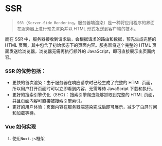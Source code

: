 # SSR
> `SSR`（`Server-Side Rendering`，服务器端渲染）是一种将应用程序的界面在服务器上进行预先渲染并以 HTML 形式发送到客户端的技术。

而在 SSR 中，服务器接收到请求后，会根据请求的路由和数据，预先生成完整的 HTML 页面，其中包含了初始状态下的页面内容。服务器将这个完整的 HTML 页面发送给浏览器，浏览器无需再执行额外的 JavaScript，即可直接展示出页面内容。

### SSR 的优势包括：

- 更快的首次渲染：由于服务器在响应请求时已经生成了完整的 HTML 页面，所以用户打开页面时可以立即看到内容，无需等待 JavaScript 下载和执行。
- 更好的搜索引擎优化（SEO）：搜索引擎爬虫能够抓取到完整的 HTML 页面，并且页面内容可直接被搜索引擎索引。
- 更好的用户体验：页面内容在服务器端渲染完成后即可展示，减少了白屏时间和加载等待。

### Vue 如何实现
1. 使用`Nuxt.js`框架